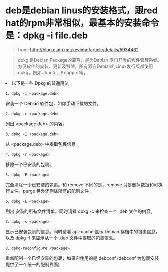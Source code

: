 # deb是debian linus的安装格式，跟red hat的rpm非常相似，最基本的安装命令是：dpkg -i file.deb
> from: http://blog.csdn.net/kevinhg/article/details/5934462


> dpkg 是Debian Package的简写，是为Debian 专门开发的套件管理系统，方便软件的安装、更新及移除。所有源自Debian的Linux发行版都使用dpkg，例如Ubuntu、Knoppix 等。
<li> 以下是一些 Dpkg 的普通用法：

	1、dpkg -i <package.deb>
安装一个 Debian 软件包，如你手动下载的文件。

	2、dpkg -c <package.deb>
列出 <package.deb> 的内容。

	3、dpkg -I <package.deb>
从 <package.deb> 中提取包裹信息。

	4、dpkg -r <package>
移除一个已安装的包裹。

	5、dpkg -P <package>
完全清除一个已安装的包裹。和 remove 不同的是，remove 只是删掉数据和可执行文件，purge 另外还删除所有的配制文件。

	6、dpkg -L <package>
列出 <package> 安装的所有文件清单。同时请看 dpkg -c 来检查一个 .deb 文件的内容。

	7、dpkg -s <package>
显示已安装包裹的信息。同时请看 apt-cache 显示 Debian 存档中的包裹信息，以及 dpkg -I 来显示从一个 .deb 文件中提取的包裹信息。

	8、dpkg-reconfigure <package>
重新配制一个已经安装的包裹，如果它使用的是 debconf (debconf 为包裹安装提供了一个统一的配制界面)

